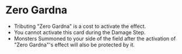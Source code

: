 # Zero Gardna

*   Tributing "Zero Gardna" is a cost to activate the effect.
*   You cannot activate this card during the Damage Step.
*   Monsters Summoned to your side of the field after the activation of "Zero Gardna"'s effect will also be protected by it.
